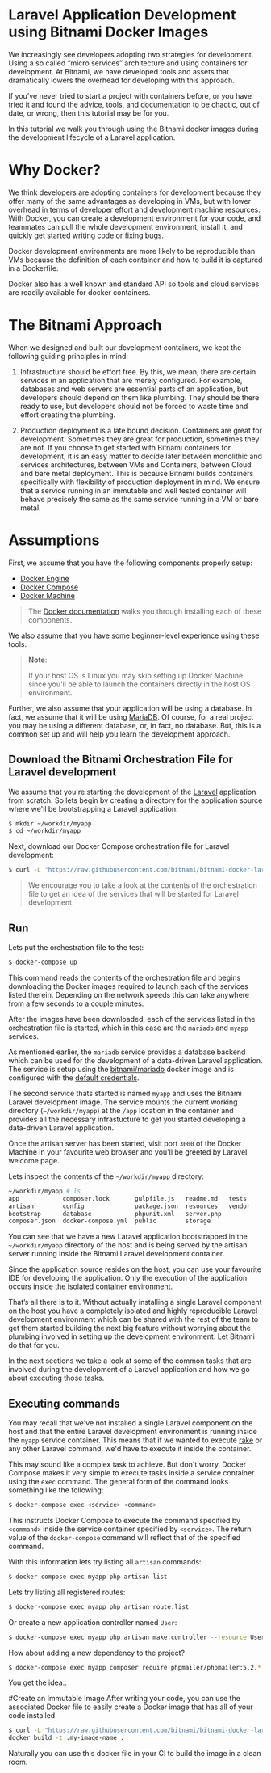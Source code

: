 # Laravel Application Development using Bitnami Docker Images

We increasingly see developers adopting two strategies for development. Using a so called “micro services” architecture and using containers for development. At Bitnami, we have developed tools and assets that dramatically lowers the overhead for developing with this approach.

If you’ve never tried to start a project with containers before, or you have tried it and found the advice, tools, and documentation to be chaotic, out of date, or wrong, then this tutorial may be for you.

In this tutorial we walk you through using the Bitnami docker images during the development lifecycle of a Laravel application.

# Why Docker?

We think developers are adopting containers for development because they offer many of the same advantages as developing in VMs, but with lower overhead in terms of developer effort and development machine resources. With Docker, you can create a development environment for your code, and teammates can pull the whole development environment, install it, and quickly get started writing code or fixing bugs.

Docker development environments are more likely to be reproducible than VMs because the definition of each container and how to build it is captured in a Dockerfile.

Docker also has a well known and standard API so tools and cloud services are readily available for docker containers.

# The Bitnami Approach

When we designed and built our development containers, we kept the following guiding principles in mind:

1. Infrastructure should be effort free. By this, we mean, there are certain services in an application that are merely configured. For example, databases and web servers are essential parts of an application, but developers should depend on them like plumbing. They should be there ready to use, but developers should not be forced to waste time and effort creating the plumbing.

2. Production deployment is a late bound decision. Containers are great for development. Sometimes they are great for production, sometimes they are not. If you choose to get started with Bitnami containers for development, it is an easy matter to decide later between monolithic and services architectures, between VMs and Containers, between Cloud and bare metal deployment. This is because Bitnami builds containers specifically with flexibility of production deployment in mind. We ensure that a service running in an immutable and well tested container will behave precisely the same as the same service running in a VM or bare metal.

# Assumptions

First, we assume that you have the following components properly setup:

- [Docker Engine](https://www.docker.com/products/docker-engine)
- [Docker Compose](https://www.docker.com/products/docker-compose)
- [Docker Machine](https://www.docker.com/products/docker-machine)

> The [Docker documentation](https://docs.docker.com/) walks you through installing each of these components.

We also assume that you have some beginner-level experience using these tools.

> **Note**:
>
> If your host OS is Linux you may skip setting up Docker Machine since you'll be able to launch the containers directly in the host OS environment.

Further, we also assume that your application will be using a database. In fact, we assume that it will be using [MariaDB](http://mariadb.org/). Of course, for a real project you may be using a different database, or, in fact, no database. But, this is a common set up and will help you learn the development approach.

## Download the Bitnami Orchestration File for Laravel development

We assume that you're starting the development of the [Laravel](https://laravel.com/) application from scratch. So lets begin by creating a directory for the application source where we'll be bootstrapping a Laravel application:

```bash
$ mkdir ~/workdir/myapp
$ cd ~/workdir/myapp
```

Next, download our Docker Compose orchestration file for Laravel development:

```bash
$ curl -L "https://raw.githubusercontent.com/bitnami/bitnami-docker-laravel/master/docker-compose.yml" > docker-compose.yml
```

> We encourage you to take a look at the contents of the orchestration file to get an idea of the services that will be started for Laravel development.

## Run

Lets put the orchestration file to the test:

```bash
$ docker-compose up
```

This command reads the contents of the orchestration file and begins downloading the Docker images required to launch each of the services listed therein. Depending on the network speeds this can take anywhere from a few seconds to a couple minutes.

After the images have been downloaded, each of the services listed in the orchestration file is started, which in this case are the `mariadb` and `myapp` services.

As mentioned earlier, the `mariadb` service provides a database backend which can be used for the development of a data-driven Laravel application. The service is setup using the [bitnami/mariadb](https://github.com/bitnami/bitnami-docker-mariadb) docker image and is configured with the [default credentials](https://github.com/bitnami/bitnami-docker-mariadb#setting-the-root-password-on-first-run).

The second service thats started is named `myapp` and uses the Bitnami Laravel development image. The service mounts the current working directory (`~/workdir/myapp`) at the `/app` location in the container and provides all the necessary infrastucture to get you started developing a data-driven Laravel application.

Once the artisan server has been started, visit port `3000` of the Docker Machine in your favourite web browser and you'll be greeted by Laravel welcome page.

Lets inspect the contents of the `~/workdir/myapp` directory:

```bash
~/workdir/myapp # ls
app            composer.lock       gulpfile.js   readme.md   tests
artisan        config              package.json  resources   vendor
bootstrap      database            phpunit.xml   server.php
composer.json  docker-compose.yml  public        storage
```

You can see that we have a new Laravel application bootstrapped in the `~/workdir/myapp` directory of the host and is being served by the artisan server running inside the Bitnami Laravel development container.

Since the application source resides on the host, you can use your favourite IDE for developing the application. Only the execution of the application occurs inside the isolated container environment.

That’s all there is to it. Without actually installing a single Laravel component on the host you have a completely isolated and highly reproducible Laravel development environment which can be shared with the rest of the team to get them started building the next big feature without worrying about the plumbing involved in setting up the development environment. Let Bitnami do that for you.

In the next sections we take a look at some of the common tasks that are involved during the development of a Laravel application and how we go about executing those tasks.

## Executing commands

You may recall that we've not installed a single Laravel component on the host and that the entire Laravel development environment is running inside the `myapp` service container. This means that if we wanted to execute [rake](http://guides.rubyonlaravel.org/command_line.html#rake) or any other Laravel command, we'd have to execute it inside the container.

This may sound like a complex task to achieve. But don't worry, Docker Compose makes it very simple to execute tasks inside a service container using the `exec` command. The general form of the command looks something like the following:

```bash
$ docker-compose exec <service> <command>
```

This instructs Docker Compose to execute the command specified by `<command>` inside the service container specified by `<service>`. The return value of the `docker-compose` command will reflect that of the specified command.

With this information lets try listing all `artisan` commands:

```bash
$ docker-compose exec myapp php artisan list
```

Lets try listing all registered routes:

```bash
$ docker-compose exec myapp php artisan route:list
```

Or create a new application controller named `User`:

```bash
$ docker-compose exec myapp php artisan make:controller --resource UserResourceController
```

How about adding a new dependency to the project?

```bash
$ docker-compose exec myapp composer require phpmailer/phpmailer:5.2.*
```

You get the idea..

#Create an Immutable Image
After writing your code, you can use the associated Docker file to easily create a Docker image that has all of your code installed.

```bash
$ curl -L "https://raw.githubusercontent.com/bitnami/bitnami-docker-laravel/master/production/Dockerfile" > Dockerfile
docker build -t .my-image-name .
```
Naturally you can use this docker file in your CI to build the image in a clean room.
